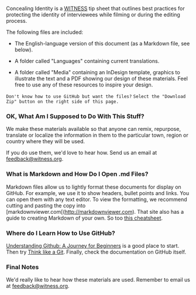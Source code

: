 Concealing Identity is a [WITNESS](http://witness.org) tip sheet that outlines best practices for protecting the identity of interviewees while filming or during the editing process.

The following files are included:

* The English-language version of this document (as a Markdown file, see below).

* A folder called "Languages" containing current translations.

* A folder called "Media" containing an InDesign template, graphics to illustrate the text and a PDF showing our design of these materials. Feel free to use any of these resources to inspire your design.

``` Don't know how to use GitHub but want the files? ```
``` Select the "Download Zip" button on the right side of this page. ```

### OK, What Am I Supposed to Do With This Stuff?

We make these materials available so that anyone can remix, repurpose, translate or localize the information in them to the particular town, region or country where they will be used.

If you do use them, we'd love to hear how. Send us an email at feedback@witness.org.

### What is Markdown and How Do I Open .md Files?

Markdown files allow us to lightly format these documents for display on GitHub. For example, we use it to show headers, bullet points and links. You can open them with any text editor. To view the formatting, we recommend cutting and pasting the copy into [markdownviewer.com[(http://markdownviewer.com). That site also has a guide to creating Markdown of your own. So too [this cheatsheet](https://github.com/adam-p/markdown-here/wiki/Markdown-Cheatsheet).

### Where do I Learn How to Use GitHub?

[Understanding Github: A Journey for Beginners](http://readwrite.com/2013/09/30/understanding-github-a-journey-for-beginners-part-1) is a good place to start. Then try [Think like a Git](http://think-like-a-git.net/). Finally, check the documentation on GitHub itself.

### Final Notes
We'd really like to hear how these materials are used. Remember to email us at feedback@witness.org.